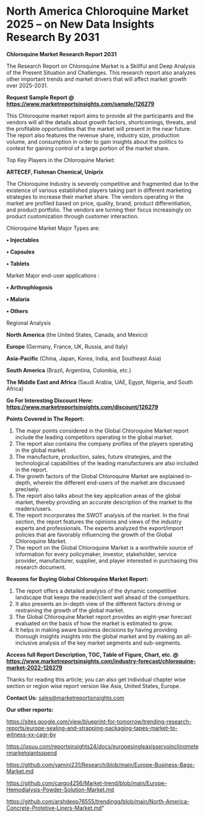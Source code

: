 # North America Chloroquine Market 2025 – on New Data Insights Research By 2031

<strong>Chloroquine Market Research Report 2031</strong>

The Research Report on Chloroquine Market is a Skillful and Deep Analysis of the Present Situation and Challenges. This research report also analyzes other important trends and market drivers that will affect market growth over 2025-2031.

<strong>Request Sample Report @ <a href=https://www.marketreportsinsights.com/sample/126279>https://www.marketreportsinsights.com/sample/126279</a></strong>

This Chloroquine market report aims to provide all the participants and the vendors will all the details about growth factors, shortcomings, threats, and the profitable opportunities that the market will present in the near future. The report also features the revenue share, industry size, production volume, and consumption in order to gain insights about the politics to contest for gaining control of a large portion of the market share.

Top Key Players in the Chloroquine Market:

<strong>ARTECEF, Fishman Chemical, Uniprix</strong>

The Chloroquine Industry is severely competitive and fragmented due to the existence of various established players taking part in different marketing strategies to increase their market share. The vendors operating in the market are profiled based on price, quality, brand, product differentiation, and product portfolio. The vendors are turning their focus increasingly on product customization through customer interaction.

Chloroquine Market Major Types are:

<strong>• Injectables

• Capsules

• Tablets</strong>

Market Major end-user applications :

<strong>• Arthrophlogosis

• Malaria

• Others</strong>

Regional Analysis

</u><strong><b>North America</b></strong> (the United States, Canada, and Mexico)

<strong><b>Europe </b></strong>(Germany, France, UK, Russia, and Italy)

<strong><b>Asia-Pacific</b></strong> (China, Japan, Korea, India, and Southeast Asia)

<strong><b>South America</b></strong> (Brazil, Argentina, Colombia, etc.)

<strong><b>The Middle East and Africa</b></strong> (Saudi Arabia, UAE, Egypt, Nigeria, and South Africa)

<strong>Go For Interesting Discount Here: <a href=https://www.marketreportsinsights.com/discount/126279>https://www.marketreportsinsights.com/discount/126279</a></strong>

<strong>Points Covered in The Report:</strong>
<ol>
  <li>The major points considered in the Global Chloroquine Market report include the leading competitors operating in the global market.</li>
  <li>The report also contains the company profiles of the players operating in the global market.</li>
  <li>The manufacture, production, sales, future strategies, and the technological capabilities of the leading manufacturers are also included in the report.</li>
  <li>The growth factors of the Global Chloroquine Market are explained in-depth, wherein the different end-users of the market are discussed precisely.</li>
  <li>The report also talks about the key application areas of the global market, thereby providing an accurate description of the market to the readers/users.</li>
  <li>The report incorporates the SWOT analysis of the market. In the final section, the report features the opinions and views of the industry experts and professionals. The experts analyzed the export/import policies that are favorably influencing the growth of the Global Chloroquine Market.</li>
  <li>The report on the Global Chloroquine Market is a worthwhile source of information for every policymaker, investor, stakeholder, service provider, manufacturer, supplier, and player interested in purchasing this research document.</li>
</ol>
<strong>Reasons for Buying Global Chloroquine Market Report:</strong>

<ol>
  <li>The report offers a detailed analysis of the dynamic competitive landscape that keeps the reader/client well ahead of the competitors.</li>
  <li>It also presents an in-depth view of the different factors driving or restraining the growth of the global market.</li>
  <li>The Global Chloroquine Market report provides an eight-year forecast evaluated on the basis of how the market is estimated to grow.</li>
  <li>It helps in making aware business decisions by having providing thorough insights insights into the global market and by making an all-inclusive analysis of the key market segments and sub-segments.</li>
</ol>
<strong>Access full Report Description, TOC, Table of Figure, Chart, etc. @ <a href=https://www.marketreportsinsights.com/industry-forecast/chloroquine-market-2022-126279>https://www.marketreportsinsights.com/industry-forecast/chloroquine-market-2022-126279</a></strong>


Thanks for reading this article; you can also get individual chapter wise section or region wise report version like Asia, United States, Europe.

<strong>Contact Us:</strong>
sales@marketreportsinsights.com

<strong>Our other reports:</strong>

<a href=https://sites.google.com/view/blueprint-for-tomorrow/trending-research-reports/europe-sealing-and-strapping-packaging-tapes-market-to-witness-xx-cagr-by>https://sites.google.com/view/blueprint-for-tomorrow/trending-research-reports/europe-sealing-and-strapping-packaging-tapes-market-to-witness-xx-cagr-by</a>

<a href=https://issuu.com/reportsinsights24/docs/europesingleaxisservoinclinometermarketgiantsspend>https://issuu.com/reportsinsights24/docs/europesingleaxisservoinclinometermarketgiantsspend</a>

<a href=https://github.com/yamini231/Research/blob/main/Europe-Business-Bags-Market.md>https://github.com/yamini231/Research/blob/main/Europe-Business-Bags-Market.md</a>

<a href=https://github.com/cargo4256/Market-trend/blob/main/Europe-Hemodialysis-Powder-Solution-Market.md>https://github.com/cargo4256/Market-trend/blob/main/Europe-Hemodialysis-Powder-Solution-Market.md</a>

<a href=https://github.com/arshdeep76555/trendingg/blob/main/North-America-Concrete-Protetive-Liners-Market.md>https://github.com/arshdeep76555/trendingg/blob/main/North-America-Concrete-Protetive-Liners-Market.md</a>"

